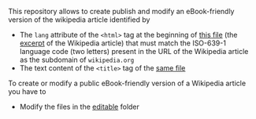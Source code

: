 This repository allows to create publish and modify an eBook-friendly version of the wikipedia article identified by
* The `lang` attribute of the `<html>` tag at the beginning of [this file](../../tree/main/editable/excerpt.html) (the [excerpt](https://ebookipedia.github.io/excerpt) of the Wikipedia article) that must match the ISO-639-1 language code (two letters) present in the URL of the Wikipedia article as the subdomain of `wikipedia.org`
* The text content of the `<title>` tag of the [same file](../../tree/main/editable/excerpt.html)

To create or modify a public eBook-friendly version of a Wikipedia article you have to
   * Modify the files in the [editable](../../tree/main/editable) folder
